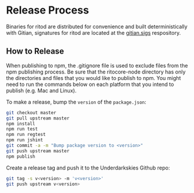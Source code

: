 # Release Process

Binaries for ritod are distributed for convenience and built deterministically with Gitian, signatures for ritod are located at the [gitian.sigs](https://github.com/traysi/gitian.sigs) respository.

## How to Release

When publishing to npm, the .gitignore file is used to exclude files from the npm publishing process. Be sure that the ritocore-node directory has only the directories and files that you would like to publish to npm. You might need to run the commands below on each platform that you intend to publish (e.g. Mac and Linux).

To make a release, bump the `version` of the `package.json`:

```bash
git checkout master
git pull upstream master
npm install
npm run test
npm run regtest
npm run jshint
git commit -a -m "Bump package version to <version>"
git push upstream master
npm publish
```

Create a release tag and push it to the Underdarkskies Github repo:

```bash
git tag -s v<version> -m 'v<version>'
git push upstream v<version>
```
